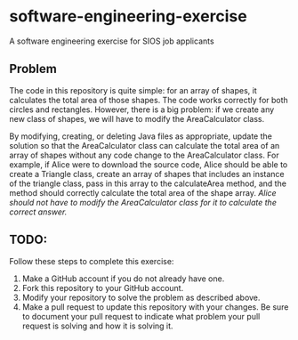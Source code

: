 # software-engineering-exercise
A software engineering exercise for SIOS job applicants

## Problem
The code in this repository is quite simple: for an array of shapes, it calculates the total area of those shapes. The code works correctly for both circles and rectangles. However, there is a big problem: if we create any new class of shapes, we will have to modify the AreaCalculator class.

By modifying, creating, or deleting Java files as appropriate, update the solution so that the AreaCalculator class can calculate the total area of an array of shapes without any code change to the AreaCalculator class. For example, if Alice were to download the source code, Alice should be able to create a Triangle class, create an array of shapes that includes an instance of the triangle class, pass in this array to the calculateArea method, and the method should correctly calculate the total area of the shape array. *Alice should not have to modify the AreaCalculator class for it to calculate the correct answer.*

## TODO:
Follow these steps to complete this exercise:

1. Make a GitHub account if you do not already have one.
2. Fork this repository to your GitHub account.
3. Modify your repository to solve the problem as described above.
4. Make a pull request to update this repository with your changes. Be sure to document your pull request to indicate what problem your pull request is solving and how it is solving it.
